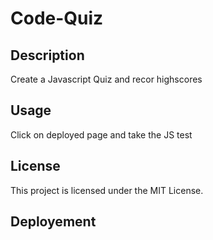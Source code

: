 # Code-Quiz

## Description

Create a Javascript Quiz and recor highscores

## Usage

Click on deployed page and take the JS test        

## License

This project is licensed under the MIT License.

## Deployement

